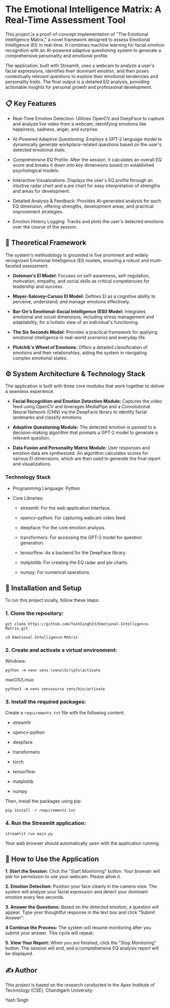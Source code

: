 # **The Emotional Intelligence Matrix: A Real-Time Assessment Tool**


This project is a proof-of-concept implementation of "The Emotional Intelligence Matrix," a novel framework designed to assess Emotional Intelligence (EI) in real-time. It combines machine learning for facial emotion recognition with an AI-powered adaptive questioning system to generate a comprehensive personality and emotional profile.


The application, built with Streamlit, uses a webcam to analyze a user's facial expressions, identifies their dominant emotion, and then poses contextually relevant questions to explore their emotional tendencies and personality traits. The final output is a detailed EQ analysis, providing actionable insights for personal growth and professional development.




## 📋 Key Features

* Real-Time Emotion Detection: Utilizes OpenCV and DeepFace to capture and analyze live video from a webcam, identifying emotions like happiness, sadness, anger, and surprise.




* AI-Powered Adaptive Questioning: Employs a GPT-2 language model to dynamically generate workplace-related questions based on the user's detected emotional state.


* Comprehensive EQ Profile: After the session, it calculates an overall EQ score and breaks it down into key dimensions based on established psychological models.

* Interactive Visualizations: Displays the user's EQ profile through an intuitive radar chart and a pie chart for easy interpretation of strengths and areas for development.

* Detailed Analysis & Feedback: Provides AI-generated analysis for each EQ dimension, offering strengths, development areas, and practical improvement strategies.

* Emotion History Logging: Tracks and plots the user's detected emotions over the course of the session.

## 🧠 Theoretical Framework

The system's methodology is grounded in five prominent and widely recognized Emotional Intelligence (EI) models, ensuring a robust and multi-faceted assessment.




* **Goleman's EI Model:** Focuses on self-awareness, self-regulation, motivation, empathy, and social skills as critical competencies for leadership and success.



* **Mayer-Salovey-Caruso EI Model:** Defines EI as a cognitive ability to perceive, understand, and manage emotions effectively.



* **Bar-On's Emotional-Social Intelligence (ESI) Model:** Integrates emotional and social dimensions, including stress management and adaptability, for a holistic view of an individual's functioning.



* **The Six Seconds Model:** Provides a practical framework for applying emotional intelligence in real-world scenarios and everyday life.



* **Plutchik's Wheel of Emotions:** Offers a detailed classification of emotions and their relationships, aiding the system in navigating complex emotional states.


## ⚙️ System Architecture & Technology Stack

The application is built with three core modules that work together to deliver a seamless experience.


* **Facial Recognition and Emotion Detection Module:** Captures the video feed using OpenCV and leverages MediaPipe and a Convolutional Neural Network (CNN) via the DeepFace library to identify facial landmarks and classify emotions.



* **Adaptive Questioning Module:** The detected emotion is passed to a decision-making algorithm that prompts a GPT-2 model to generate a relevant question.


* **Data Fusion and Personality Matrix Module:** User responses and emotion data are synthesized. An algorithm calculates scores for various EI dimensions, which are then used to generate the final report and visualizations.

### Technology Stack

* Programming Language: Python

* Core Libraries:

  * streamlit: For the web application interface.

  * opencv-python: For capturing webcam video feed.

  * deepface: For the core emotion analysis.

  * transformers: For accessing the GPT-2 model for question generation.

  * tensorflow: As a backend for the DeepFace library.

  * matplotlib: For creating the EQ radar and pie charts.

  * numpy: For numerical operations.

## 🚀 Installation and Setup

To run this project locally, follow these steps:

### 1. Clone the repository:


``` git clone https://github.com/YashSingh23/Emotional-Intelligence-Matrix.git ```

``` cd Emotional-Intelligence-Matrix ```

### 2. Create and activate a virtual environment:

Windows:


``` python -m venv venv.\venv\Scripts\activate ```

macOS/Linux: 


``` python3 -m venv venvsource venv/bin/activate ```


### 3. Install the required packages:

Create a ``` requirements.txt ``` file with the following content:

* streamlit

* opencv-python

* deepface

* transformers

* torch

* tensorflow

* matplotlib

* numpy

Then, install the packages using pip:


``` pip install -r requirements.txt ```

### 4. Run the Streamlit application:


``` streamlit run main.py ```

Your web browser should automatically open with the application running.

## 📖 How to Use the Application

**1. Start the Session:** Click the "Start Monitoring" button. Your browser will ask for permission to use your webcam. Please allow it.

**2. Emotion Detection:** Position your face clearly in the camera view. The system will analyze your facial expression and detect your dominant emotion every few seconds.

**3. Answer the Questions:** Based on the detected emotion, a question will appear. Type your thoughtful response in the text box and click "Submit Answer".

**4 Continue the Process:** The system will resume monitoring after you submit your answer. This cycle will repeat.

**5. View Your Report:** When you are finished, click the "Stop Monitoring" button. The session will end, and a comprehensive EQ analysis report will be displayed.

## ✍️ Author

This project is based on the research conducted in the Apex Institute of Technology (CSE), Chandigarh University:


Yash Singh 

